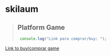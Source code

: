# skilaum

> ## Platform Game
> ```javascript
>  console.log("Link para comprar/buy: "); 
> ```
[Link to buy/comprar game](https://inijs.itch.io/skilaum 'Skilaum Game')
